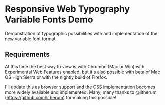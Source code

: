 # Responsive Web Typography Variable Fonts Demo
Demonstration of typographic possibilities with and implementation of the new variable font format.

## Requirements
At this time the best way to view is with Chromoe (Mac or Win) with Experimental Web Features enabled, but it's also possible with beta of Mac OS High Sierra or with the nightly build of Firefox.

I'll update this as browser support and the CSS implementation becomes more widely available and implemented. Many, many thanks to @litherum (https://github.com/litherum) for making this possible!
